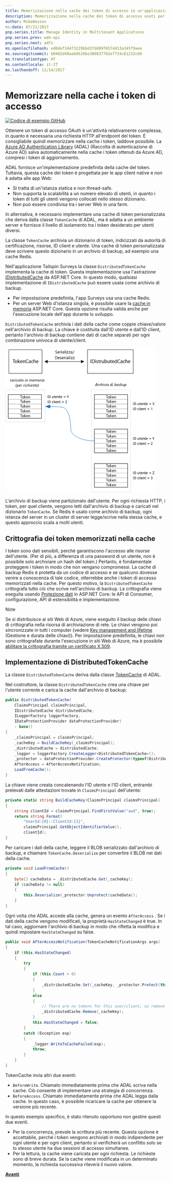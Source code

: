 ```yaml
---
title: Memorizzazione nella cache dei token di accesso in un'applicazione multi-tenant
description: Memorizzazione nella cache dei token di accesso usati per richiamare un'API Web back-end
author: MikeWasson
ms:date: 07/21/2017
pnp.series.title: Manage Identity in Multitenant Applications
pnp.series.prev: web-api
pnp.series.next: adfs
ms.openlocfilehash: ed0def244f3229bbd3fdd0976574d13a345f9aee
ms.sourcegitcommit: b0482d49aab0526be386837702e7724c61232c60
ms.translationtype: HT
ms.contentlocale: it-IT
ms.lasthandoff: 11/14/2017
---
```

# <a name="cache-access-tokens"></a>Memorizzare nella cache i token di accesso

[![Codice di esempio](../_images/github.png) GitHub][sample application]

Ottenere un token di accesso OAuth è un'attività relativamente complessa, in quanto è necessaria una richiesta HTTP all'endpoint del token. È consigliabile quindi memorizzare nella cache i token, laddove possibile. La [Azure AD Authentication Library][ADAL] (ADAL) (Raccolta di autenticazione di Azure AD) salva automaticamente nella cache i token ottenuti da Azure AD, compresi i token di aggiornamento.

ADAL fornisce un'implementazione predefinita della cache del token. Tuttavia, questa cache dei token è progettata per le app client native e *non* è adatta alle app Web:

* Si tratta di un'istanza statica e non thread-safe.
* Non supporta la scalabilità a un numero elevato di utenti, in quanto i token di tutti gli utenti vengono collocati nello stesso dizionario.
* Non può essere condivisa tra i server Web in una farm.

In alternativa, è necessario implementare una cache di token personalizzata che deriva dalla classe `TokenCache` di ADAL, ma è adatta a un ambiente server e fornisce il livello di isolamento tra i token desiderato per utenti diversi.

La classe `TokenCache` archivia un dizionario di token, indicizzati da autorità di certificazione, risorse, ID client e utente. Una cache di token personalizzata deve scrivere questo dizionario in un archivio di backup, ad esempio una cache Redis.

Nell'applicazione Tailspin Surveys la classe `DistributedTokenCache` implementa la cache di token. Questa implementazione usa l'astrazione [IDistributedCache][distributed-cache] da ASP.NET Core. In questo modo, qualsiasi implementazione di `IDistributedCache` può essere usata come archivio di backup.

* Per impostazione predefinita, l'app Surveys usa una cache Redis.
* Per un server Web d'istanza singola, è possibile usare la [cache in memoria][in-memory-cache] ASP.NET Core. Questa opzione risulta valida anche per l'esecuzione locale dell'app durante lo sviluppo.

`DistributedTokenCache` archivia i dati della cache come coppie chiave/valore nell'archivio di backup. La chiave è costituita dall'ID utente e dall'ID client, pertanto l'archivio di backup contiene dati di cache separati per ogni combinazione univoca di utente/client.

![Cache del token](./images/token-cache.png)

L'archivio di backup viene partizionato dall'utente. Per ogni richiesta HTTP, i token, per quel cliente, vengono letti dall'archivio di backup e caricati nel dizionario `TokenCache`. Se Redis è usato come archivio di backup, ogni istanza del server in un cluster di server legge/scrive nella stessa cache, e questo approccio scala a molti utenti.

## <a name="encrypting-cached-tokens"></a>Crittografia dei token memorizzati nella cache
I token sono dati sensibili, perché garantiscono l'accesso alle risorse dell'utente. (Per di più, a differenza di una password di un utente, non è possibile solo archiviare un hash del token.) Pertanto, è fondamentale proteggere i token in modo che non vengano compromessi. La cache di backup Redis è protetta da un codice di accesso e se qualcuno dovesse venire a conoscenza di tale codice, otterrebbe anche i token di accesso memorizzati nella cache. Per questo motivo, la `DistributedTokenCache` crittografa tutto ciò che scrive nell'archivio di backup. La crittografia viene eseguita usando [Protezione dati][data-protection] in ASP.NET Core: le API di Consumer, configurazione, API di estensibilità e implementazione.

> [!NOTE]
> Se si distribuisce ai siti Web di Azure, viene eseguito il backup delle chiavi di crittografia nella risorsa di archiviazione di rete. Le chiavi vengono poi sincronizzate in tutti i computer (vedere [Key management and lifetime][key-management] (Gestione e durata delle chiavi)). Per impostazione predefinita, le chiavi non sono crittografate durante l'esecuzione in siti Web di Azure, ma è possibile [abilitare la crittografia tramite un certificato X.509][x509-cert-encryption].
> 
> 

## <a name="distributedtokencache-implementation"></a>Implementazione di DistributedTokenCache
La classe `DistributedTokenCache` deriva dalla classe [TokenCache][tokencache-class] di ADAL.

Nel costruttore, la classe `DistributedTokenCache` crea una chiave per l'utente corrente e carica la cache dall'archivio di backup:

```csharp
public DistributedTokenCache(
    ClaimsPrincipal claimsPrincipal,
    IDistributedCache distributedCache,
    ILoggerFactory loggerFactory,
    IDataProtectionProvider dataProtectionProvider)
    : base()
{
    _claimsPrincipal = claimsPrincipal;
    _cacheKey = BuildCacheKey(_claimsPrincipal);
    _distributedCache = distributedCache;
    _logger = loggerFactory.CreateLogger<DistributedTokenCache>();
    _protector = dataProtectionProvider.CreateProtector(typeof(DistributedTokenCache).FullName);
    AfterAccess = AfterAccessNotification;
    LoadFromCache();
}
```

La chiave viene creata concatenando l'ID utente e l'ID client, entrambi prelevati dalle attestazioni trovate in `ClaimsPrincipal` dell'utente:

```csharp
private static string BuildCacheKey(ClaimsPrincipal claimsPrincipal)
{
    string clientId = claimsPrincipal.FindFirstValue("aud", true);
    return string.Format(
        "UserId:{0}::ClientId:{1}",
        claimsPrincipal.GetObjectIdentifierValue(),
        clientId);
}
```

Per caricare i dati della cache, leggere il BLOB serializzato dall'archivio di backup, e chiamare `TokenCache.Deserialize` per convertire il BLOB nei dati della cache.

```csharp
private void LoadFromCache()
{
    byte[] cacheData = _distributedCache.Get(_cacheKey);
    if (cacheData != null)
    {
        this.Deserialize(_protector.Unprotect(cacheData));
    }
}
```

Ogni volta che ADAL accede alla cache, genera un evento `AfterAccess` . Se i dati della cache vengono modificati, la proprietà `HasStateChanged` è true. In tal caso, aggiornare l'archivio di backup in modo che rifletta la modifica e quindi impostare `HasStateChanged` su false.

```csharp
public void AfterAccessNotification(TokenCacheNotificationArgs args)
{
    if (this.HasStateChanged)
    {
        try
        {
            if (this.Count > 0)
            {
                _distributedCache.Set(_cacheKey, _protector.Protect(this.Serialize()));
            }
            else
            {
                // There are no tokens for this user/client, so remove the item from the cache.
                _distributedCache.Remove(_cacheKey);
            }
            this.HasStateChanged = false;
        }
        catch (Exception exp)
        {
            _logger.WriteToCacheFailed(exp);
            throw;
        }
    }
}
```

TokenCache invia altri due eventi:

* `BeforeWrite`. Chiamato immediatamente prima che ADAL scriva nella cache. Ciò consente di implementare una strategia di concorrenza.
* `BeforeAccess`. Chiamato immediatamente prima che ADAL legga dalla cache. In questo caso, è possibile ricaricare la cache per ottenere la versione più recente.

In questo esempio specifico, è stato ritenuto opportuno non gestire questi due eventi.

* Per la concorrenza, prevale la scrittura più recente. Questa opzione è accettabile, perché i token vengono archiviati in modo indipendente per ogni utente e per ogni client, pertanto si verificherà un conflitto solo se lo stesso utente ha due sessioni di accesso simultanee.
* Per la lettura, la cache viene caricata per ogni richiesta. Le richieste sono di breve durata. Se la cache viene modificata in un determinato momento, la richiesta successiva rileverà il nuovo valore.

[**Avanti**][client-assertion]

<!-- links -->
[ADAL]: https://msdn.microsoft.com/library/azure/jj573266.aspx
[client-assertion]: ./client-assertion.md
[data-protection]: /aspnet/core/security/data-protection/
[distributed-cache]: /aspnet/core/performance/caching/distributed
[key-management]: /aspnet/core/security/data-protection/configuration/default-settings
[in-memory-cache]: /aspnet/core/performance/caching/memory
[tokencache-class]: https://msdn.microsoft.com/library/azure/microsoft.identitymodel.clients.activedirectory.tokencache.aspx
[x509-cert-encryption]: /aspnet/core/security/data-protection/implementation/key-encryption-at-rest#x509-certificate
[sample application]: https://github.com/mspnp/multitenant-saas-guidance
